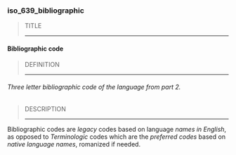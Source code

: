 ### iso_639_bibliographic



> TITLE
> 
> ------

#### Bibliographic code



> DEFINITION
> 
> ------

###### Three letter bibliographic code of the language from part 2.



> DESCRIPTION
> 
> ------

Bibliographic codes are *legacy* codes based on language *names in English*, as opposed to *Terminologic* codes which are the *preferred codes* based on *native language names*, romanized if needed.